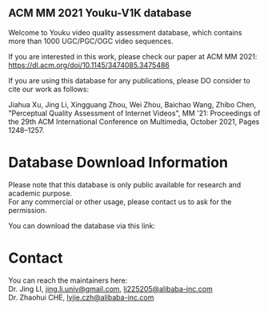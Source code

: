 ## ACM MM 2021 Youku-V1K database

Welcome to Youku video quality assessment database, which contains more than 1000 UGC/PGC/OGC video sequences.  

If you are interested in this work, please check our paper at ACM MM 2021: https://dl.acm.org/doi/10.1145/3474085.3475486  

If you are using this database for any publications, please DO consider to cite our work as follows:  

Jiahua Xu, Jing Li, Xingguang Zhou, Wei Zhou, Baichao Wang, Zhibo Chen, "Perceptual Quality Assessment of Internet Videos", MM '21: Proceedings of the 29th ACM International Conference on Multimedia, October 2021, Pages 1248–1257.

# Database Download Information

Please note that this database is only public available for research and academic purpose.  
For any commercial or other usage, please contact us to ask for the permission.  

You can download the database via this link:  


# Contact
You can reach the maintainers here:  
Dr. Jing LI,  jing.li.univ@gmail.com, lj225205@alibaba-inc.com  
Dr. Zhaohui CHE, lvjie.czh@alibaba-inc.com

